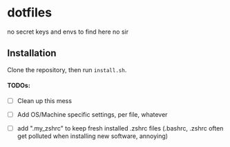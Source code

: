dotfiles
========
no secret keys and envs to find here no sir

Installation
------------

Clone the repository, then run `install.sh`.


#### TODOs:
- [ ] Clean up this mess
- [ ] Add OS/Machine specific settings, per file, whatever
- [ ] add ".my_zshrc" to keep fresh installed .zshrc files (.bashrc,
      .zshrc often get polluted when installing new software, annoying)

